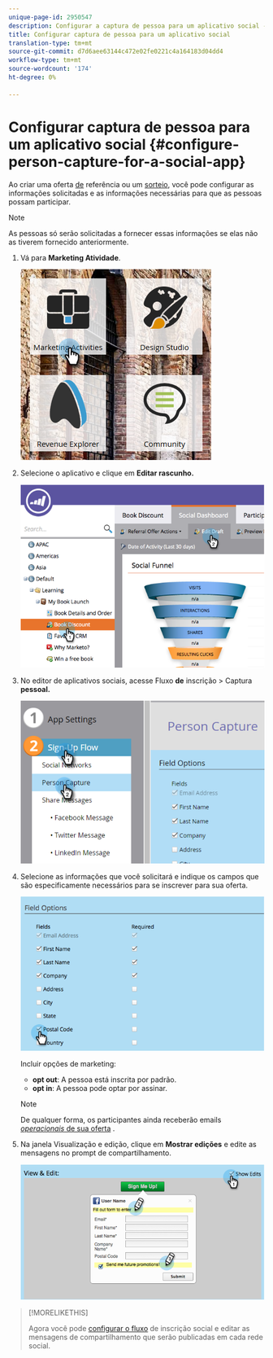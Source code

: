 ```yaml
---
unique-page-id: 2950547
description: Configurar a captura de pessoa para um aplicativo social - Documentos do Marketing - Documentação do produto
title: Configurar captura de pessoa para um aplicativo social
translation-type: tm+mt
source-git-commit: d7d6aee63144c472e02fe0221c4a164183d04dd4
workflow-type: tm+mt
source-wordcount: '174'
ht-degree: 0%

---
```



# Configurar captura de pessoa para um aplicativo social {#configure-person-capture-for-a-social-app}

Ao criar uma oferta [de](../../../../product-docs/demand-generation/social/referral-offers/create-a-referral-offer.md) referência ou um [sorteio](../../../../product-docs/demand-generation/social/sweepstakes/create-sweepstakes.md), você pode configurar as informações solicitadas e as informações necessárias para que as pessoas possam participar.

>[!NOTE]
>
>As pessoas só serão solicitadas a fornecer essas informações se elas não as tiverem fornecido anteriormente.

1. Vá para **Marketing Atividade**.

   ![](assets/ma-2.png)

1. Selecione o aplicativo e clique em **Editar rascunho.**

   ![](assets/image2014-9-22-10-3a57-3a57.png)

1. No editor de aplicativos sociais, acesse Fluxo **de** inscrição > Captura **pessoal.**

   ![](assets/three-1.png)

1. Selecione as informações que você solicitará e indique os campos que são especificamente necessários para se inscrever para sua oferta.

   ![](assets/image2014-9-22-10-58-24.png)

   Incluir opções de marketing:

   * **opt out**: A pessoa está inscrita por padrão.
   * **opt in**: A pessoa pode optar por assinar.

   >[!NOTE]
   >
   >De qualquer forma, os participantes ainda receberão emails [*operacionais* de sua oferta](../../../../product-docs/email-marketing/general/functions-in-the-editor/make-an-email-operational.md) .

1. Na janela Visualização e edição, clique em **Mostrar edições** e edite as mensagens no prompt de compartilhamento.

   ![](assets/image2014-9-22-11-3a2-3a56.png)

>[!MORELIKETHIS]
>
>Agora você pode [configurar o fluxo](configure-social-sign-up-share-flow.md) de inscrição social e editar as mensagens de compartilhamento que serão publicadas em cada rede social.

